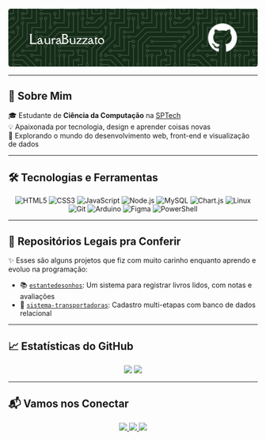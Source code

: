 <!-- Banner -->
<p align="center">
  <img src="github-header-image.png" alt="Banner" />
</p>

---

## 🧠 Sobre Mim

🎓 Estudante de **Ciência da Computação** na [SPTech](https://www.sptech.school/)  
💡 Apaixonada por tecnologia, design e aprender coisas novas  
🚀 Explorando o mundo do desenvolvimento web, front-end e visualização de dados  

---

## 🛠️ Tecnologias e Ferramentas

<div align="center">
  <img src="https://profilinator.rishav.dev/skills-assets/html5-original-wordmark.svg" alt="HTML5" height="62" />
  <img src="https://profilinator.rishav.dev/skills-assets/css3-original-wordmark.svg" alt="CSS3" height="62" />
  <img src="https://profilinator.rishav.dev/skills-assets/javascript-original.svg" alt="JavaScript" height="50" />
  <img src="https://profilinator.rishav.dev/skills-assets/nodejs-original-wordmark.svg" alt="Node.js" height="50" />
  <img src="https://profilinator.rishav.dev/skills-assets/mysql-original-wordmark.svg" alt="MySQL" height="50" />
  <img src="https://profilinator.rishav.dev/skills-assets/logo-title.svg" alt="Chart.js" height="50" />
  <img src="https://profilinator.rishav.dev/skills-assets/linux-original.svg" alt="Linux" height="50" />
  <img src="https://profilinator.rishav.dev/skills-assets/git-scm-icon.svg" alt="Git" height="50" />
  <img src="https://profilinator.rishav.dev/skills-assets/arduino.png" alt="Arduino" height="50" />
  <img src="https://profilinator.rishav.dev/skills-assets/figma-icon.svg" alt="Figma" height="50" />
  <img src="https://profilinator.rishav.dev/skills-assets/powershell.png" alt="PowerShell" height="50" />
</div>

---

## 📁 Repositórios Legais pra Conferir

✨ Esses são alguns projetos que fiz com muito carinho enquanto aprendo e evoluo na programação:

- 📚 [`estantedesonhos`](https://github.com/LauraBuzzato/Projeto_Individual2025-1): Um sistema para registrar livros lidos, com notas e avaliações  
- 🚚 [`sistema-transportadoras`](https://github.com/LauraBuzzato/Projeto_PI_Grupo09): Cadastro multi-etapas com banco de dados relacional

---

## 📈 Estatísticas do GitHub

<p align="center">
  <img height="180em" src="https://github-readme-stats.vercel.app/api/top-langs/?username=LauraBuzzato&layout=donut&theme=radical" />
  <img height="180em" src="https://github-readme-stats.vercel.app/api?username=LauraBuzzato&show_icons=true&theme=radical&hide=contribs,prs" />
</p>

---

## 📬 Vamos nos Conectar

<p align="center">
  <a href="https://www.linkedin.com/in/laura-belinello-buzzato-502234182/" target="_blank">
    <img src="https://img.shields.io/badge/LinkedIn-0077B5?style=for-the-badge&logo=linkedin&logoColor=white"/>
  </a>
  <a href="mailto:laurabelinello@gmail.com">
    <img src="https://img.shields.io/badge/Email-EA4335?style=for-the-badge&logo=gmail&logoColor=white"/>
  </a>
  <a href="https://www.instagram.com/laurabelinello/" target="_blank">
    <img src="https://img.shields.io/badge/Instagram-E4405F?style=for-the-badge&logo=instagram&logoColor=white"/>
  </a>
</p>

